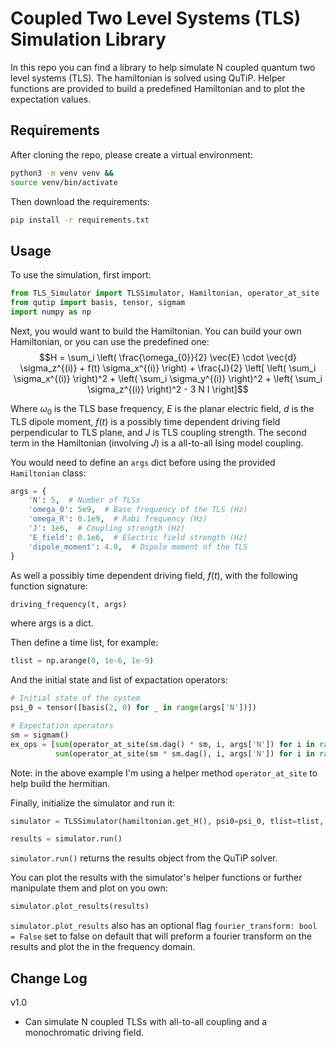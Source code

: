 # Coupled Two Level Systems (TLS) Simulation Library
In this repo you can find a library to help simulate N coupled quantum two level systems (TLS).
The hamiltonian is solved using QuTiP. Helper functions are provided to build a predefined Hamiltonian and to plot the expectation values.

## Requirements
After cloning the repo, please create a virtual environment:
```bash
python3 -m venv venv &&
source venv/bin/activate
```

Then download the requirements:
```bash
pip install -r requirements.txt
```

## Usage
To use the simulation, first import:
```python
from TLS_Simulator import TLSSimulator, Hamiltonian, operator_at_site
from qutip import basis, tensor, sigmam
import numpy as np
```

Next, you would want to build the Hamiltonian. You can build your own Hamiltonian, or you can use the predefined one:
$$H = \sum_i \left( \frac{\omega_{0}}{2} \vec{E} \cdot \vec{d} \sigma_z^{(i)} + f(t) \sigma_x^{(i)} \right) + \frac{J}{2} \left[ \left( \sum_i \sigma_x^{(i)} \right)^2 + \left( \sum_i \sigma_y^{(i)} \right)^2 + \left( \sum_i \sigma_z^{(i)} \right)^2 - 3 N I \right]$$

Where $\omega_{0}$ is the TLS base frequency, $E$ is the planar electric field, $d$ is the TLS dipole moment, $f(t)$ is a possibly time dependent driving field perpendicular to TLS plane, and $J$ is TLS coupling strength. The second term in the Hamiltonian (involving $J$) is a all-to-all Ising model coupling.

You would need to define an `args` dict before using the provided `Hamiltonian` class:
```python
args = {
    'N': 5,  # Number of TLSs
    'omega_0': 5e9,  # Base frequency of the TLS (Hz)
    'omega_R': 0.1e9,  # Rabi frequency (Hz)
    'J': 1e6,  # Coupling strength (Hz)
    'E_field': 0.1e6,  # Electric field strength (Hz)
    'dipole_moment': 4.0,  # Dipole moment of the TLS
}
```
As well a possibly time dependent driving field, $f(t)$, with the following function signature:
```python
driving_frequency(t, args)
```
where args is a dict.

Then define a time list, for example:
```python
tlist = np.arange(0, 1e-6, 1e-9)
```

And the initial state and list of expactation operators:
```python
# Initial state of the system
psi_0 = tensor([basis(2, 0) for _ in range(args['N'])])

# Expectation operators
sm = sigmam()
ex_ops = [sum(operator_at_site(sm.dag() * sm, i, args['N']) for i in range(args['N'])),
          sum(operator_at_site(sm * sm.dag(), i, args['N']) for i in range(args['N']))]
```
Note: in the above example I'm using a helper method `operator_at_site` to help build the hermitian.

Finally, initialize the simulator and run it:
```python
simulator = TLSSimulator(hamiltonian.get_H(), psi0=psi_0, tlist=tlist, e_ops=ex_ops, args=args)

results = simulator.run()
```
`simulator.run()` returns the results object from the QuTiP solver.

You can plot the results with the simulator's helper functions or further manipulate them and plot on you own:
```python
simulator.plot_results(results)
```
`simulator.plot_results` also has an optional flag `fourier_transform: bool = False` set to false on default that will preform a fourier transform on the results and plot the in the frequency domain.

## Change Log
v1.0
 * Can simulate N coupled TLSs with all-to-all coupling and a monochromatic driving field.
